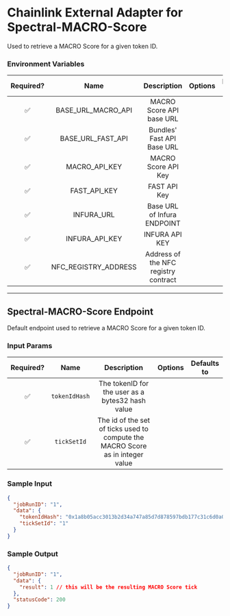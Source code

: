# Chainlink External Adapter for Spectral-MACRO-Score

Used to retrieve a MACRO Score for a given token ID.

### Environment Variables

| Required? |         Name         |             Description              | Options | Defaults to |
| :-------: | :------------------: | :----------------------------------: | :-----: | :---------: |
|    ✅     |  BASE_URL_MACRO_API  |       MACRO Score API base URL       |         |             |
|    ✅     |  BASE_URL_FAST_API   |      Bundles' Fast API Base URL      |         |             |
|    ✅     |    MACRO_API_KEY     |         MACRO Score API Key          |         |             |
|    ✅     |     FAST_API_KEY     |             FAST API Key             |         |             |
|    ✅     |      INFURA_URL      |     Base URL of Infura ENDPOINT      |         |             |
|    ✅     |    INFURA_API_KEY    |            INFURA API KEY            |         |             |
|    ✅     | NFC_REGISTRY_ADDRESS | Address of the NFC registry contract |         |             |

---

## Spectral-MACRO-Score Endpoint

Default endpoint used to retrieve a MACRO Score for a given token ID.

### Input Params

| Required? |     Name      |                                  Description                                   | Options | Defaults to |
| :-------: | :-----------: | :----------------------------------------------------------------------------: | :-----: | :---------: |
|    ✅     | `tokenIdHash` |                The tokenID for the user as a bytes32 hash value                |         |             |
|    ✅     |  `tickSetId`  | The id of the set of ticks used to compute the MACRO Score as in integer value |         |             |

### Sample Input

```json
{
  "jobRunID": "1",
  "data": {
    "tokenIdHash": "0x1a8b05acc3013b2d34a747a85d7d878597bdb177c31c6d0a06b9e654817a9582",
    "tickSetId": "1"
  }
}
```

### Sample Output

```json
{
  "jobRunID": "1",
  "data": {
    "result": 1 // this will be the resulting MACRO Score tick
  },
  "statusCode": 200
}
```

